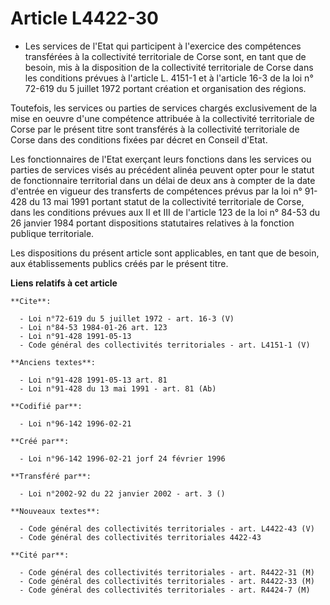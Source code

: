 # Article L4422-30

- Les services de l'Etat qui participent à l'exercice des compétences transférées à la collectivité territoriale de Corse
sont, en tant que de besoin, mis à la disposition de la collectivité territoriale de Corse dans les conditions prévues à
l'article L. 4151-1 et à l'article 16-3 de la loi n° 72-619 du 5 juillet 1972 portant création et organisation des régions.

Toutefois, les services ou parties de services chargés exclusivement de la mise en oeuvre d'une compétence attribuée à la
collectivité territoriale de Corse par le présent titre sont transférés à la collectivité territoriale de Corse dans des
conditions fixées par décret en Conseil d'Etat.

Les fonctionnaires de l'Etat exerçant leurs fonctions dans les services ou parties de services visés au précédent alinéa
peuvent opter pour le statut de fonctionnaire territorial dans un délai de deux ans à compter de la date d'entrée en vigueur
des transferts de compétences prévus par la loi n° 91-428 du 13 mai 1991 portant statut de la collectivité territoriale de
Corse, dans les conditions prévues aux II et III de l'article 123 de la loi n° 84-53 du 26 janvier 1984 portant dispositions
statutaires relatives à la fonction publique territoriale.

Les dispositions du présent article sont applicables, en tant que de besoin, aux établissements publics créés par le présent
titre.

**Liens relatifs à cet article**

	**Cite**:

	  - Loi n°72-619 du 5 juillet 1972 - art. 16-3 (V)
	  - Loi n°84-53 1984-01-26 art. 123
	  - Loi n°91-428 1991-05-13
	  - Code général des collectivités territoriales - art. L4151-1 (V)

	**Anciens textes**:

	  - Loi n°91-428 1991-05-13 art. 81
	  - Loi n°91-428 du 13 mai 1991 - art. 81 (Ab)

	**Codifié par**:

	  - Loi n°96-142 1996-02-21

	**Créé par**:

	  - Loi n°96-142 1996-02-21 jorf 24 février 1996

	**Transféré par**:

	  - Loi n°2002-92 du 22 janvier 2002 - art. 3 ()

	**Nouveaux textes**:

	  - Code général des collectivités territoriales - art. L4422-43 (V)
	  - Code général des collectivités territoriales 4422-43

	**Cité par**:

	  - Code général des collectivités territoriales - art. R4422-31 (M)
	  - Code général des collectivités territoriales - art. R4422-33 (M)
	  - Code général des collectivités territoriales - art. R4424-7 (M)
